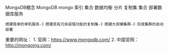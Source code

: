 MongoDB概念
    MongoDB
    mongo
    索引
    集合
    数据均衡
    分片
    复制集
    集合
部署数据库服务
 
    搭建简单的单机服务-》搭建具有冗余容错功能的复制集-》搭建大规模集群-》完成集群的自动部署
  
重要的网址：
    1. 官网：https://www.mongodb.com/
    2.  中国官网： http://mongoing.com/
  